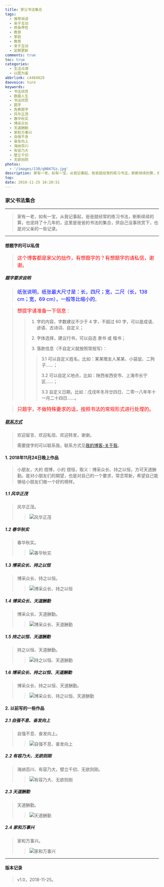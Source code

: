 ```yaml
---
title: 家父书法集合
tags:
  - 推荐阅读
  - 亲子互动
  - 修身养性
  - 教育
  - 家庭
  - 教育
  - 亲子互动
  - 定期更新
comments: true
toc: true
categories:
  - 生活点滴
  - 以图为鉴
abbrlink: c4484829
daovoice: ture
keywords:
  - 书法欣赏
  - 数据人生
  - 书法欣赏
  - 题字
  - 免费题字
  - 风华正茂
  - 春华秋实
  - 博采众长
  - 天道酬勤
  - 家和万事兴
  - 自强不息
  - 奋发向上
  - 海纳百川
  - 有容乃大
  - 壁立千仞
  - 无欲则刚
photos:
  - '/images/130/gN6K7Gz.jpg'
description: 家有一老，如有一宝，从我记事起，爸爸就经常的练习书法，断断续续的算，也坚持了十几年的，这里是爸爸的书法的集合，供自己没事欣赏下，也是对父亲的一些记录。
top:
date: 2018-11-25 16:20:51
---
```


### 家父书法集合
---
> 家有一老，如有一宝，从我记事起，爸爸就经常的练习书法，断断续续的算，也坚持了十几年的，这里是爸爸的书法的集合，供自己没事欣赏下，也是对父亲的一些记录。
---

#### 想题字的可以私信
>
> <font color="red" size=3>这个博客都是家父的拙作，有想题字的？有想题字的请私信，谢谢。</font>
>

##### 题字要求说明
> <font color="blue" size=3>纸张说明，纸张最大尺寸是：长，四尺；宽，二尺（长，138 cm；宽，69 cm），一般等比缩小的</font>。

> <font color="red" size=3>想提字请准备一下信息</font>：
>
>> 1. 字的内容，字数建议不少于 4 字，不超过 60 字，可以是成语、谚语、古诗词、自定义；
>>
>> 2. 字体选择，建议行书，可以自选 隶书 或 楷书；
>>
>> 3. 落款信息（不自定义就按照常规写）：
>>
>>> 3.1 可以自定义姓名，比如：某某赠友人某某、小袋鼠、二狗子……；
>>>
>>> 3.2 可以自定义地点，比如：陕西省西安市、上海市长宁区……；
>>>
>>> 3.3 自定义日期，比如：戊戌年冬月廿四日、二零一八年年十一月二十四日……。

> <font color="red" size=3>只题字，不做特殊要求的话，按照书法的常规形式进行处理的。</font>

##### [联系方式](/about/)
> 欢迎留言、欢迎私信、欢迎转发，谢谢。
>
> 需要提字的可以联系我，联系方式见[我的博客-关于我](/about/)。

#### 1. 2018年11月24日晚上作品
> 小朋友，大的 煜博，小的 煜恒，取义：博采众长、持之以恒，方可天道酬勤。是对小朋友们的期望，也是对自己的一个要求，常念常新，希望自己能够给小朋友们做一个好的榜样。

##### 1.1 风华正茂
> 风华正茂。
>>
>> ![风华正茂](/images/130/Yo87qyt.png)

##### 1.2 春华秋实
> 春华秋实。
>>
>> ![春华秋实](/images/130/uzVQ7cX.png)

##### 1.3 博采众长、持之以恒
> 博采众长、持之以恒。
>>
>> ![博采众长、持之以恒](/images/130/f0NjEor.png)

##### 1.4 博采众长、天道酬勤
> 博采众长、天道酬勤。
>>
>> ![博采众长、天道酬勤](/images/130/CjcScXd.png)

##### 1.5 持之以恒、天道酬勤
> 持之以恒、天道酬勤。
>>
>> ![持之以恒、天道酬勤](/images/130/DUaT3Uw.png)

##### 1.6 博采众长、持之以恒、天道酬勤
> 博采众长、持之以恒、天道酬勤。
>>
>> ![博采众长、持之以恒、天道酬勤](/images/130/ihHEIHJ.png)

#### 2. 以前写的一些作品

##### 2.1 自强不息、奋发向上
> 自强不息、奋发向上。
>>
>> ![自强不息、奋发向上](/images/130/1yDE6CU.png)

##### 2.2 有容乃大、无欲则刚
> 海纳百川、有容乃大，壁立千仞、无欲则刚。
>>
>> ![有容乃大、无欲则刚](/images/130/Ckhn4ge.png)

##### 2.3 天道酬勤
> 天道酬勤。
>>
>> ![天道酬勤](/images/130/O8JGZeI.png)

##### 2.4 家和万事兴
> 家和万事兴。
>>
>> ![家和万事兴](/images/130/0UJM2ts.jpg)
---

#### 版本记录
> v1.0，2018-11-25。
